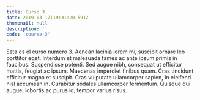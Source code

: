 ```yaml
---
title: Curso 3
date: 2019-03-17T19:31:20.591Z
thumbnail: null
description: ''
code: 'course-3'
---
```

Esta es el curso número 3. Aenean lacinia lorem mi, suscipit ornare leo porttitor eget. Interdum et malesuada fames ac ante ipsum primis in faucibus. Suspendisse potenti. Sed augue nibh, consequat ut efficitur mattis, feugiat ac ipsum. Maecenas imperdiet finibus quam. Cras tincidunt efficitur magna et suscipit. Cras vulputate ullamcorper sapien, in eleifend nisl accumsan in. Curabitur sodales ullamcorper fermentum. Quisque dui augue, lobortis ac purus id, tempor varius risus.
